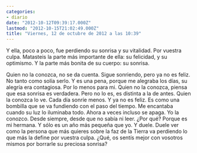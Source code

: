```yaml
---
categories:
- diario
date: "2012-10-12T09:39:17.000Z"
lastmod: "2012-10-15T21:02:49.000Z"
title: "Viernes, 12 de octubre de 2012 a las 10:39"
---
```


Y ella, poco a poco, fue perdiendo su sonrisa y su vitalidad. Por vuestra culpa. Matasteis la parte más importante de ella: su felicidad, y su optimismo. Y la parte más bonita de su cuerpo: su sonrisa.

Quien no la conozca, no se da cuenta. Sigue sonriendo, pero ya no es feliz. No tanto como solí­a serlo. Y es una pena, porque me alegraba los dí­as, su alegrí­a era contagiosa. Por lo menos para mi. Quien no la conozca, piensa que esa sonrisa es verdadera. Pero no lo es, es distinta a la de antes. Quien la conozca lo ve. Cada dí­a sonrí­e menos. Y ya no es feliz. Es como una bombilla que se va fundiendo con el paso del tiempo. Me encantaba cuando su luz lo iluminaba todo. Ahora a veces incluso se apaga.
Yo la conozco. Desde siempre, desde que no sabí­a ni leer. ¿Por qué? Porque es mi hermana. Y sólo es un año más pequeña que yo. Y duele. Duele ver como la persona que más quieres sobre la faz de la Tierra va perdiendo lo que más la define por vuestra culpa. ¿Qué, os sentí­s mejor con vosotros mismos por borrarle su preciosa sonrisa?